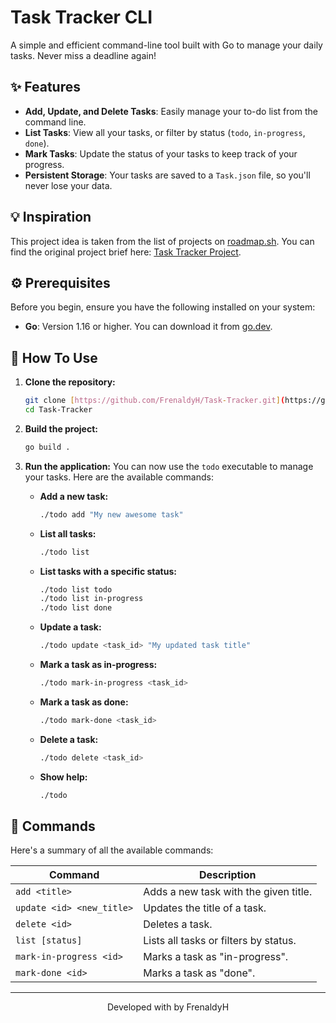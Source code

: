 # Task Tracker CLI

A simple and efficient command-line tool built with Go to manage your daily tasks. Never miss a deadline again!

## ✨ Features

* **Add, Update, and Delete Tasks**: Easily manage your to-do list from the command line.
* **List Tasks**: View all your tasks, or filter by status (`todo`, `in-progress`, `done`).
* **Mark Tasks**: Update the status of your tasks to keep track of your progress.
* **Persistent Storage**: Your tasks are saved to a `Task.json` file, so you'll never lose your data.

## 💡 Inspiration

This project idea is taken from the list of projects on [roadmap.sh](https://roadmap.sh/projects). You can find the original project brief here: [Task Tracker Project](https://roadmap.sh/projects/task-tracker).

## ⚙️ Prerequisites

Before you begin, ensure you have the following installed on your system:

* **Go**: Version 1.16 or higher. You can download it from [go.dev](https://go.dev/dl/).

## 🚀 How To Use

1.  **Clone the repository:**
    ```bash
    git clone [https://github.com/FrenaldyH/Task-Tracker.git](https://github.com/FrenaldyH/Task-Tracker.git)
    cd Task-Tracker
    ```

2.  **Build the project:**
    ```bash
    go build .
    ```

3.  **Run the application:**
    You can now use the `todo` executable to manage your tasks. Here are the available commands:

    * **Add a new task:**
        ```bash
        ./todo add "My new awesome task"
        ```

    * **List all tasks:**
        ```bash
        ./todo list
        ```

    * **List tasks with a specific status:**
        ```bash
        ./todo list todo
        ./todo list in-progress
        ./todo list done
        ```

    * **Update a task:**
        ```bash
        ./todo update <task_id> "My updated task title"
        ```

    * **Mark a task as in-progress:**
        ```bash
        ./todo mark-in-progress <task_id>
        ```

    * **Mark a task as done:**
        ```bash
        ./todo mark-done <task_id>
        ```

    * **Delete a task:**
        ```bash
        ./todo delete <task_id>
        ```

    * **Show help:**
        ```bash
        ./todo
        ```

## 📜 Commands

Here's a summary of all the available commands:

| Command | Description |
| --- | --- |
| `add <title>` | Adds a new task with the given title. |
| `update <id> <new_title>` | Updates the title of a task. |
| `delete <id>` | Deletes a task. |
| `list [status]` | Lists all tasks or filters by status. |
| `mark-in-progress <id>` | Marks a task as "in-progress". |
| `mark-done <id>` | Marks a task as "done". |

---

<p align="center">
  Developed with by FrenaldyH
</p>
